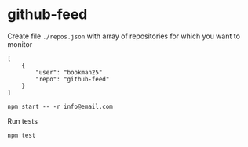 # github-feed

Create file `./repos.json` with array of repositories for which you want to monitor
```
[
	{
		"user": "bookman25"
		"repo": "github-feed"
	}
]
```

```
npm start -- -r info@email.com
```

Run tests
```
npm test
```